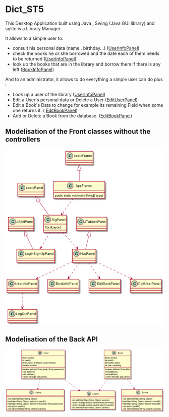 # Dict_ST5
 This Desktop Application built using Java , Swing (Java GUI library) and sqlite is a Library Manager.
 
 It allows to a simple user to:

 - consult his personal data (name , birthday...) ([UserInfoPanel](src/View_Control/Navigation/UserInfoPanel.java))
 - check the books he or she borrowed and the date each of them needs to be returned ([UserInfoPanel](src/View_Control/Navigation/UserInfoPanel.java))
 - look up the books that are in the library and borrow them if there is any left ([BookInfoPanel](src/View_Control/Navigation/BookInfoPanel.java))

 And to an administrator, it allows to do everything a simple user can do plus :
 - Look up a user of the library ([UserInfoPanel](src/View_Control/Navigation/UserInfoPanel.java))
 - Edit a User's personal data or Delete a User ([EditUserPanel](src/View_Control/Navigation/EditUserPanel.java))
 - Edit a Book's Data to change for example its remaining Field when some one returns it. ( [EditBookPanel](src/View_Control/Navigation/EditBookPanel.java))
 - Add or Delete a Book from the database. ([EditBookPanel](src/View_Control/Navigation/EditBookPanel.java))


## Modelisation of the Front classes without the controllers

![Alt text](Modelisation/Front.png?raw=true "title")


## Modelisation of the Back API

![Alt text](Modelisation/BackAPI.png?raw=true "title")

